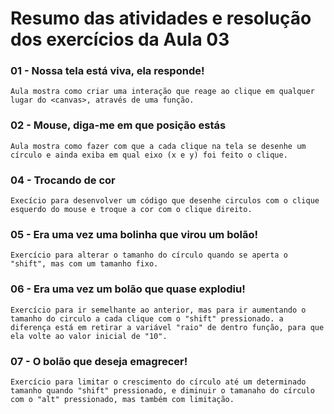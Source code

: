 # Resumo das atividades e resolução dos exercícios da Aula 03 #

### 01 - Nossa tela está viva, ela responde! ###
    Aula mostra como criar uma interação que reage ao clique em qualquer lugar do <canvas>, através de uma função.


### 02 - Mouse, diga-me em que posição estás ###    
    Aula mostra como fazer com que a cada clique na tela se desenhe um círculo e ainda exiba em qual eixo (x e y) foi feito o clique.


### 04 - Trocando de cor ###
    Execício para desenvolver um código que desenhe circulos com o clique esquerdo do mouse e troque a cor com o clique direito.


### 05 - Era uma vez uma bolinha que virou um bolão! ###
    Exercício para alterar o tamanho do círculo quando se aperta o "shift", mas com um tamanho fixo.


### 06 - Era uma vez um bolão que quase explodiu! ###
    Exercício para ir semelhante ao anterior, mas para ir aumentando o tamanho do circulo a cada clique com o "shift" pressionado. a diferença está em retirar a variável "raio" de dentro função, para que ela volte ao valor inicial de "10".


### 07 - O bolão que deseja emagrecer! ###
    Exercício para limitar o crescimento do círculo até um determinado tamanho quando "shift" pressionado, e diminuir o tamanaho do círculo com o "alt" pressionado, mas também com limitação.